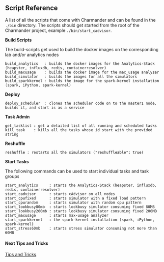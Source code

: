 Script Reference
----------------

A list of all the scripts that come with Charmander and can be found in the `./bin` directory.
The scripts should get started from the root of the Charmander project, example `./bin/start_cadvisor`.

**Build Scripts**

The build-scripts get used to build the docker images on the corresponding lab and/or analytics nodes

    build_analytics   : builds the docker images for the Analytics-Stack (heapster, influxdb, redis, containerresolver)
    build_maxusage    : builds the docker image for the max_usage analyzer
    build_simulator   : builds the images for all the simulators
    build_sparkkernel : builds the image for the spark-kernel installation (spark, iPython, spark-kernel)

**Deploy**

    deploy_scheduler  : clones the scheduler code on to the master1 node, builds it, and start is as a service

**Task Admin**

    get_tasklist : get a detailed list of all running and scheduled tasks
    kill_task    : kills all the tasks whose id start with the provided string

**Reshuffle**

    reshuffle : restarts all the simulators ("reshuffleable": true)

**Start Tasks**

The following commands can be used to start individual tasks and task groups

    start_analytics     : starts the Analytics-Stack (heapster, influxdb, redis, containerresolver)
    start_cadvisor      : starts cAdvisor on all nodes
    start_cpufixed      : starts simulator with a fixed load pattern
    start_cpurandom     : starts simulator with random cpu pattern
    start_lookbusy80mb  : starts lookbusy simulator consuming fixed 80MB
    start_lookbusy200mb : starts lookbusy simulator consuming fixed 200MB
    start_maxusage      : starts max-usage analyzer
    start_sparkkernel   : the spark-kernel installation (spark, iPython, spark-kernel)
    start_stress60mb    : starts stress simulator consuming not more than 60MB



#### Next Tips and Tricks

[Tips and Tricks](https://github.com/att-innovate/charmander/blob/master/docs/TRICKSTIPS.md)



